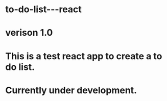 # to-do-list---react
# verison 1.0
# This is a test react app to create a to do list.

# Currently under development.
